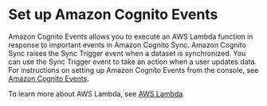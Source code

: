 # Set up Amazon Cognito Events<a name="set-up-cognito-events"></a>

 Amazon Cognito Events allows you to execute an AWS Lambda function in response to important events in Amazon Cognito Sync\. Amazon Cognito Sync raises the Sync Trigger event when a dataset is synchronized\. You can use the Sync Trigger event to take an action when a user updates data\. For instructions on setting up Amazon Cognito Events from the console, see [Amazon Cognito Events](cognito-events.md)\. 

 To learn more about AWS Lambda, see [AWS Lambda](https://aws.amazon.com/lambda/)\. 